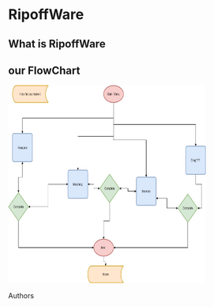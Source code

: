 # RipoffWare
<h2>What is RipoffWare</h2>

<h2>our FlowChart</h2>
<img src="C# Final.jpg" height = "400" width ="400">


Authors

